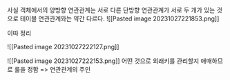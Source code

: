 사실 객체에서의 양방향 연관관계는 서로 다른 단방향 연관관계가 서로 두 개가 있는 것으로 테이블 연관관계와는 약간 다르다.
![[Pasted image 20231027221853.png]]

이따 정리

![[Pasted image 20231027222127.png]]

![[Pasted image 20231027222153.png]]
어떤 것으로 외래키를 관리할지 애매하므로 룰을 정함
=> 연관관계의 주인














